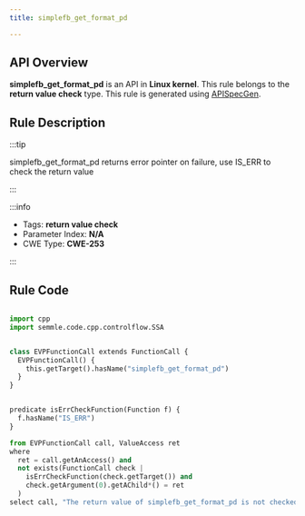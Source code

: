 ```yaml
---
title: simplefb_get_format_pd

---
```



## API Overview
**simplefb_get_format_pd** is an API in **Linux kernel**. This rule belongs to the **return value check** type. This rule is generated using [APISpecGen](../../tools/APISpecGen).
## Rule Description

:::tip

simplefb_get_format_pd returns error pointer on failure, use IS_ERR to check the return value

:::

:::info

- Tags: **return value check**
- Parameter Index: **N/A**
- CWE Type: **CWE-253**

:::

## Rule Code
```python

import cpp
import semmle.code.cpp.controlflow.SSA


class EVPFunctionCall extends FunctionCall {
  EVPFunctionCall() {
    this.getTarget().hasName("simplefb_get_format_pd")
  }
}


predicate isErrCheckFunction(Function f) {
  f.hasName("IS_ERR") 
}

from EVPFunctionCall call, ValueAccess ret
where
  ret = call.getAnAccess() and
  not exists(FunctionCall check |
    isErrCheckFunction(check.getTarget()) and
    check.getArgument(0).getAChild*() = ret
  )
select call, "The return value of simplefb_get_format_pd is not checked with IS_ERR."
    
```